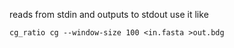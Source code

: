 reads from stdin and outputs to stdout
use it like
```
cg_ratio cg --window-size 100 <in.fasta >out.bdg
```